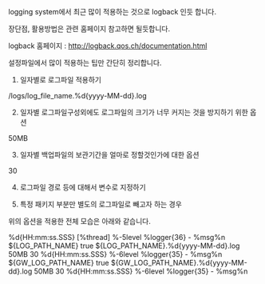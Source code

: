 logging system에서 최근 많이 적용하는 것으로 logback 인듯 합니다.

장단점, 활용방법은 관련 홈페이지 참고하면 될듯합니다.

 

logback 홈페이지 : http://logback.qos.ch/documentation.html

 

설정파일에서 많이 적용하는 팁만 간단히 정리합니다.

 

1. 일자별로 로그파일 적용하기

 

<rollingPolicy class="ch.qos.logback.core.rolling.TimeBasedRollingPolicy">
   <!-- daily rollover -->
   <fileNamePattern>/logs/log_file_name.%d{yyyy-MM-dd}.log</fileNamePattern>
</rollingPolicy>
 

2. 일자별 로그파일구성외에도 로그파일의 크기가 너무 커지는 것을 방지하기 위한 옵션

 

<timeBasedFileNamingAndTriggeringPolicy class="ch.qos.logback.core.rolling.SizeAndTimeBasedFNATP">
    <!-- or whenever the file size reaches 50MB -->
    <maxFileSize>50MB</maxFileSize>
</timeBasedFileNamingAndTriggeringPolicy>
 

3. 일자별 백업파일의 보관기간을 얼마로 정할것인가에 대한 옵션

 

<maxHistory>30</maxHistory>
 

4. 로그파일 경로 등에 대해서 변수로 지정하기

 

<property name="LOG_DIR" value="/home/project/logs" />
<property name="LOG_PATH_NAME" value="${LOG_DIR}/stdout.log" />
 

5. 특정 패키지 부분만 별도의 로그파일로 빼고자 하는 경우

 

<logger name="com.test.groupware" level="DEBUG">
  <appender-ref ref="LOG_FILE_2" />
</logger>
 

위의 옵션을 적용한 전체 모습은 아래와 같습니다.

 

<?xml version="1.0" encoding="UTF-8"?>
<configuration scan="true" scanPeriod="30 seconds" debug="true">
  <appender name="STDOUT" class="ch.qos.logback.core.ConsoleAppender">
    <encoder>
     <pattern>%d{HH:mm:ss.SSS} [%thread] %-5level %logger{36} - %msg%n</pattern>
    </encoder>
  </appender> 

 

<property name="LOG_DIR" value="/home/project/logs" />
<property name="LOG_PATH_NAME" value="${LOG_DIR}/stdout.log" />
<property name="GW_LOG_PATH_NAME" value="${LOG_DIR}/stdout_gw.log" /> 

 

<appender name="LOG_FILE_1" class="ch.qos.logback.core.rolling.RollingFileAppender">
  <file>${LOG_PATH_NAME}</file>
  <append>true</append>
  <rollingPolicy class="ch.qos.logback.core.rolling.TimeBasedRollingPolicy">
   <!-- daily rollover -->
   <fileNamePattern>${LOG_PATH_NAME}.%d{yyyy-MM-dd}.log</fileNamePattern>
   <timeBasedFileNamingAndTriggeringPolicy class="ch.qos.logback.core.rolling.SizeAndTimeBasedFNATP">
    <!-- or whenever the file size reaches 50MB -->
    <maxFileSize>50MB</maxFileSize>
   </timeBasedFileNamingAndTriggeringPolicy>
   <!-- keep 30 days' worth of history -->
   <maxHistory>30</maxHistory>
  </rollingPolicy>
  <encoder>
   <pattern>%d{HH:mm:ss.SSS} %-6level %logger{35} - %msg%n</pattern>
  </encoder>
 </appender>
 
 <appender name="LOG_FILE_2" class="ch.qos.logback.core.rolling.RollingFileAppender">
  <file>${GW_LOG_PATH_NAME}</file>
  <append>true</append>
  <rollingPolicy class="ch.qos.logback.core.rolling.TimeBasedRollingPolicy">
   <!-- daily rollover -->
   <fileNamePattern>${GW_LOG_PATH_NAME}.%d{yyyy-MM-dd}.log</fileNamePattern>
   <timeBasedFileNamingAndTriggeringPolicy  class="ch.qos.logback.core.rolling.SizeAndTimeBasedFNATP">
    <!-- or whenever the file size reaches 50MB -->
    <maxFileSize>50MB</maxFileSize>
   </timeBasedFileNamingAndTriggeringPolicy>
   <!-- keep 30 days' worth of history -->
   <maxHistory>30</maxHistory>
  </rollingPolicy>
  <encoder>
   <pattern>%d{HH:mm:ss.SSS} %-6level %logger{35} - %msg%n</pattern>
  </encoder>
 </appender>
 
 <logger name="com.test.groupware" level="DEBUG">
    <appender-ref ref="LOG_FILE_2" />
 </logger>

 

 <root level="DEBUG">
   <appender-ref ref="STDOUT" />

   <appender-ref ref="LOG_FILE_1" />
 </root>

</configuration>

